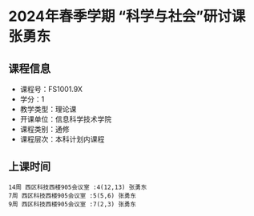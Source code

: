 # 2024年春季学期 “科学与社会”研讨课 张勇东






## 课程信息

- 课程号：FS1001.9X
- 学分：1
- 教学类型：理论课
- 开课单位：信息科学技术学院
- 课程类别：通修
- 课程层次：本科计划内课程

## 上课时间

```
14周 西区科技西楼905会议室 :4(12,13) 张勇东
7周 西区科技西楼905会议室 :5(5,6) 张勇东
9周 西区科技西楼905会议室 :7(2,3) 张勇东
```

